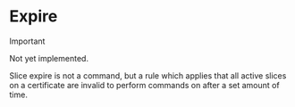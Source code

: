 # Expire

> [!IMPORTANT]
> Not yet implemented.

Slice expire is not a command, but a rule which applies that all active slices on a certificate are invalid to perform commands on after a set amount of time.
